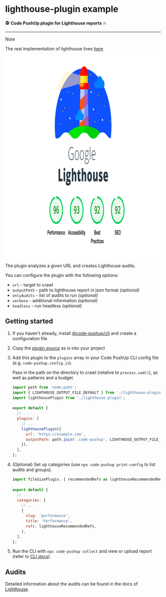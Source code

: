 # lighthouse-plugin example

🕵️ **Code PushUp plugin for Lighthouse reports** 🔥

---

> [!NOTE]
> The real implementation of lighthouse lives [here](../../../../packages/plugin-lighthouse)

<img alt="Code PushUp plugin for lighthouse reports" src="./docs/images/lighthouse-plugin-cover.png" height="655">

The plugin analyzes a given URL and creates Lighthouse audits.

You can configure the plugin with the following options:

- `url` - target to crawl
- `outputPath` - path to lighthouse report in json format _(optional)_
- `onlyAudits` - list of audits to run _(optional)_
- `verbose` - additional information _(optional)_
- `headless` - run headless _(optional)_

## Getting started

1. If you haven't already, install [@code-pushup/cli](../../../../packages/cli/README.md) and create a configuration file.

2. Copy the [plugin source](./src/) as is into your project

3. Add this plugin to the `plugins` array in your Code PushUp CLI config file (e.g. `code-pushup.config.js`).

   Pass in the path on the directory to crawl (relative to `process.cwd()`), as well as patterns and a budget.

   ```js
   import path from 'node:path';
   import { LIGHTHOUSE_OUTPUT_FILE_DEFAULT } from './lighthouse-plugin.constants';
   import lighthousePlugin from './lighthouse.plugin';

   export default {
     // ...
     plugins: [
       // ...
       lighthousePlugin({
         url: 'https://example.com',
         outputPath: path.join('.code-pushup', LIGHTHOUSE_OUTPUT_FILE_DEFAULT),
       }),
     ],
   };
   ```

4. (Optional) Set up categories (use `npx code-pushup print-config` to list audits and groups).

   ```js
   import fileSizePlugin, { recommendedRefs as lighthouseRecommendedRefs } from './lighthouse.plugin';

   export default {
     // ...
     categories: [
       // ...
       {
         slug: 'performance',
         title: 'Performance',
         refs: lighthouseRecommendedRefs,
       },
     ],
   };
   ```

5. Run the CLI with `npx code-pushup collect` and view or upload report (refer to [CLI docs](../../../../packages/cli/README.m)).

## Audits

Detailed information about the audits can be found in the docs of [Lighthouse](https://developer.chrome.com/docs/lighthouse/overview/).
